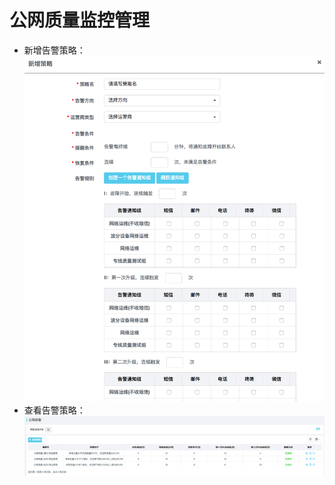 ﻿# 公网质量监控管理
- 新增告警策略：
![界面](../../../../image/AIDC/Server-and-Network-Monitor-Service/Network-Monitoring-Port-CRC-Monitoring-13.png)
- 查看告警策略：
![界面](../../../../image/AIDC/Server-and-Network-Monitor-Service/Network-Monitoring-Port-CRC-Monitoring-14.png)